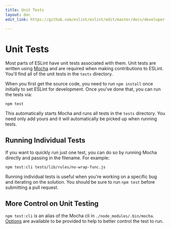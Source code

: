 ```yaml
---
title: Unit Tests
layout: doc
edit_link: https://github.com/eslint/eslint/edit/master/docs/developer-guide/unit-tests.md

---
```

<!-- Note: No pull requests accepted for this file. See README.md in the root directory for details. -->

# Unit Tests

Most parts of ESLint have unit tests associated with them. Unit tests are written using [Mocha](https://mochajs.org/) and are required when making contributions to ESLint. You'll find all of the unit tests in the `tests` directory.

When you first get the source code, you need to run `npm install` once initially to set ESLint for development. Once you've done that, you can run the tests via:

    npm test

This automatically starts Mocha and runs all tests in the `tests` directory. You need only add yours and it will automatically be picked up when running tests.

## Running Individual Tests

If you want to quickly run just one test, you can do so by running Mocha directly and passing in the filename. For example:

    npm test:cli tests/lib/rules/no-wrap-func.js

Running individual tests is useful when you're working on a specific bug and iterating on the solution. You should be sure to run `npm test` before submitting a pull request.

## More Control on Unit Testing

`npm test:cli` is an alias of the Mocha cli in `./node_modules/.bin/mocha`. [Options](https://mochajs.org/#command-line-usage) are available to be provided to help to better control the test to run.
